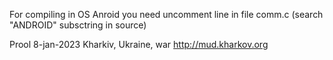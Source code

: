 For compiling in OS Anroid you need uncomment line in file comm.c
(search "ANDROID" subsctring in source)

Prool
8-jan-2023
Kharkiv, Ukraine, war
http://mud.kharkov.org

